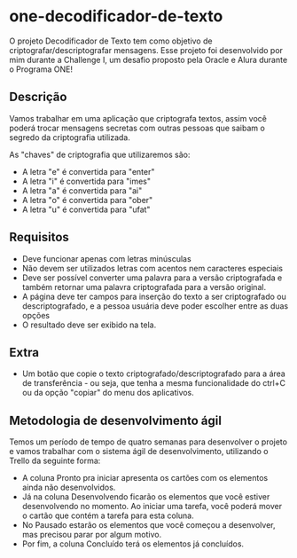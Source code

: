 
# one-decodificador-de-texto

O projeto Decodificador de Texto tem como objetivo de criptografar/descriptografar mensagens. Esse projeto foi desenvolvido por mim durante a Challenge I, um desafio proposto pela Oracle e Alura durante o Programa ONE!


## Descrição
Vamos trabalhar em uma aplicação que criptografa textos, assim você poderá trocar mensagens secretas com outras pessoas que saibam o segredo da criptografia utilizada.

As "chaves" de criptografia que utilizaremos são:
- A letra "e" é convertida para "enter"
- A letra "i" é convertida para "imes"
- A letra "a" é convertida para "ai"
- A letra "o" é convertida para "ober"
- A letra "u" é convertida para "ufat"


## Requisitos

- Deve funcionar apenas com letras minúsculas
- Não devem ser utilizados letras com acentos nem caracteres especiais
- Deve ser possível converter uma palavra para a versão criptografada e também retornar uma palavra criptografada para a versão original.
- A página deve ter campos para inserção do texto a ser criptografado ou descriptografado, e a pessoa usuária deve poder escolher entre as duas opções
- O resultado deve ser exibido na tela.

## Extra
 
- Um botão que copie o texto criptografado/descriptografado para a área de transferência - ou seja, que tenha a mesma funcionalidade do ctrl+C ou da opção "copiar" do menu dos aplicativos. 

## Metodologia de desenvolvimento ágil

Temos um período de tempo de quatro semanas para desenvolver o projeto e vamos trabalhar com o sistema ágil de desenvolvimento, utilizando o Trello da seguinte forma:

- A coluna Pronto pra iniciar apresenta os cartões com os elementos ainda não desenvolvidos.
- Já na coluna Desenvolvendo ficarão os elementos que você estiver desenvolvendo no momento. Ao iniciar uma tarefa, você poderá mover o cartão que contém a tarefa para esta coluna.
- No Pausado estarão os elementos que você começou a desenvolver, mas precisou parar por algum motivo.
- Por fim, a coluna Concluído terá os elementos já concluídos.

